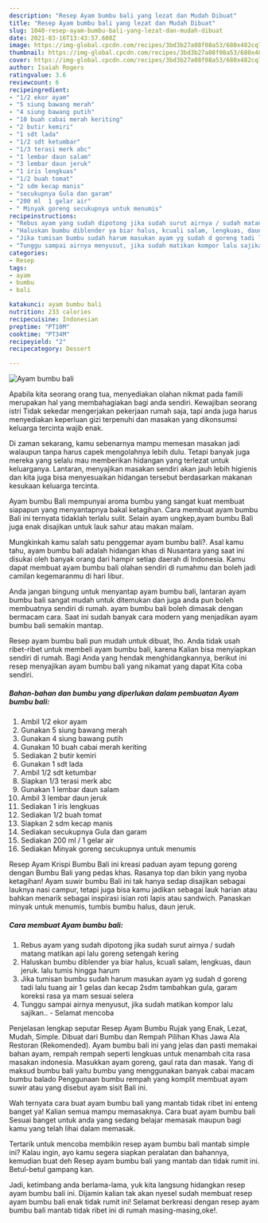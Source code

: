 ```yaml
---
description: "Resep Ayam bumbu bali yang lezat dan Mudah Dibuat"
title: "Resep Ayam bumbu bali yang lezat dan Mudah Dibuat"
slug: 1040-resep-ayam-bumbu-bali-yang-lezat-dan-mudah-dibuat
date: 2021-03-16T13:43:57.608Z
image: https://img-global.cpcdn.com/recipes/3bd3b27a08f08a53/680x482cq70/ayam-bumbu-bali-foto-resep-utama.jpg
thumbnail: https://img-global.cpcdn.com/recipes/3bd3b27a08f08a53/680x482cq70/ayam-bumbu-bali-foto-resep-utama.jpg
cover: https://img-global.cpcdn.com/recipes/3bd3b27a08f08a53/680x482cq70/ayam-bumbu-bali-foto-resep-utama.jpg
author: Isaiah Rogers
ratingvalue: 3.6
reviewcount: 6
recipeingredient:
- "1/2 ekor ayam"
- "5 siung bawang merah"
- "4 siung bawang putih"
- "10 buah cabai merah keriting"
- "2 butir kemiri"
- "1 sdt lada"
- "1/2 sdt ketumbar"
- "1/3 terasi merk abc"
- "1 lembar daun salam"
- "3 lembar daun jeruk"
- "1 iris lengkuas"
- "1/2 buah tomat"
- "2 sdm kecap manis"
- "secukupnya Gula dan garam"
- "200 ml  1 gelar air"
- " Minyak goreng secukupnya untuk menumis"
recipeinstructions:
- "Rebus ayam yang sudah dipotong jika sudah surut airnya / sudah matang matikan api lalu goreng setengah kering"
- "Haluskan bumbu diblender ya biar halus, kcuali salam, lengkuas, daun jeruk. lalu tumis hingga harum"
- "Jika tumisan bumbu sudah harum masukan ayam yg sudah d goreng tadi lalu tuang air 1 gelas dan kecap 2sdm tambahkan gula, garam koreksi rasa ya mam sesuai selera"
- "Tunggu sampai airnya menyusut, jika sudah matikan kompor lalu sajikan.. Selamat mencoba"
categories:
- Resep
tags:
- ayam
- bumbu
- bali

katakunci: ayam bumbu bali 
nutrition: 233 calories
recipecuisine: Indonesian
preptime: "PT10M"
cooktime: "PT34M"
recipeyield: "2"
recipecategory: Dessert

---
```



![Ayam bumbu bali](https://img-global.cpcdn.com/recipes/3bd3b27a08f08a53/680x482cq70/ayam-bumbu-bali-foto-resep-utama.jpg)

Apabila kita seorang orang tua, menyediakan olahan nikmat pada famili merupakan hal yang membahagiakan bagi anda sendiri. Kewajiban seorang istri Tidak sekedar mengerjakan pekerjaan rumah saja, tapi anda juga harus menyediakan keperluan gizi terpenuhi dan masakan yang dikonsumsi keluarga tercinta wajib enak.

Di zaman  sekarang, kamu sebenarnya mampu memesan masakan jadi walaupun tanpa harus capek mengolahnya lebih dulu. Tetapi banyak juga mereka yang selalu mau memberikan hidangan yang terlezat untuk keluarganya. Lantaran, menyajikan masakan sendiri akan jauh lebih higienis dan kita juga bisa menyesuaikan hidangan tersebut berdasarkan makanan kesukaan keluarga tercinta. 

Ayam bumbu Bali mempunyai aroma bumbu yang sangat kuat membuat siapapun yang menyantapnya bakal ketagihan. Cara membuat ayam bumbu Bali ini ternyata tidaklah terlalu sulit. Selain ayam ungkep,ayam bumbu Bali juga enak disajikan untuk lauk sahur atau makan malam.

Mungkinkah kamu salah satu penggemar ayam bumbu bali?. Asal kamu tahu, ayam bumbu bali adalah hidangan khas di Nusantara yang saat ini disukai oleh banyak orang dari hampir setiap daerah di Indonesia. Kamu dapat membuat ayam bumbu bali olahan sendiri di rumahmu dan boleh jadi camilan kegemaranmu di hari libur.

Anda jangan bingung untuk menyantap ayam bumbu bali, lantaran ayam bumbu bali sangat mudah untuk ditemukan dan juga anda pun boleh membuatnya sendiri di rumah. ayam bumbu bali boleh dimasak dengan bermacam cara. Saat ini sudah banyak cara modern yang menjadikan ayam bumbu bali semakin mantap.

Resep ayam bumbu bali pun mudah untuk dibuat, lho. Anda tidak usah ribet-ribet untuk membeli ayam bumbu bali, karena Kalian bisa menyiapkan sendiri di rumah. Bagi Anda yang hendak menghidangkannya, berikut ini resep menyajikan ayam bumbu bali yang nikamat yang dapat Kita coba sendiri.

<!--inarticleads1-->

##### Bahan-bahan dan bumbu yang diperlukan dalam pembuatan Ayam bumbu bali:

1. Ambil 1/2 ekor ayam
1. Gunakan 5 siung bawang merah
1. Gunakan 4 siung bawang putih
1. Gunakan 10 buah cabai merah keriting
1. Sediakan 2 butir kemiri
1. Gunakan 1 sdt lada
1. Ambil 1/2 sdt ketumbar
1. Siapkan 1/3 terasi merk abc
1. Gunakan 1 lembar daun salam
1. Ambil 3 lembar daun jeruk
1. Sediakan 1 iris lengkuas
1. Sediakan 1/2 buah tomat
1. Siapkan 2 sdm kecap manis
1. Sediakan secukupnya Gula dan garam
1. Sediakan 200 ml / 1 gelar air
1. Sediakan  Minyak goreng secukupnya untuk menumis


Resep Ayam Krispi Bumbu Bali ini kreasi paduan ayam tepung goreng dengan Bumbu Bali yang pedas khas. Rasanya top dan bikin yang nyoba ketagihan! Ayam suwir bumbu Bali ini tak hanya sedap disajikan sebagai lauknya nasi campur, tetapi juga bisa kamu jadikan sebagai lauk harian atau bahkan menarik sebagai inspirasi isian roti lapis atau sandwich. Panaskan minyak untuk menumis, tumbis bumbu halus, daun jeruk. 

<!--inarticleads2-->

##### Cara membuat Ayam bumbu bali:

1. Rebus ayam yang sudah dipotong jika sudah surut airnya / sudah matang matikan api lalu goreng setengah kering
1. Haluskan bumbu diblender ya biar halus, kcuali salam, lengkuas, daun jeruk. lalu tumis hingga harum
1. Jika tumisan bumbu sudah harum masukan ayam yg sudah d goreng tadi lalu tuang air 1 gelas dan kecap 2sdm tambahkan gula, garam koreksi rasa ya mam sesuai selera
1. Tunggu sampai airnya menyusut, jika sudah matikan kompor lalu sajikan.. - Selamat mencoba


Penjelasan lengkap seputar Resep Ayam Bumbu Rujak yang Enak, Lezat, Mudah, Simple. Dibuat dari Bumbu dan Rempah Pilihan Khas Jawa Ala Restoran (Rekomended). Ayam bumbu bali ini yang jelas dan pasti memakai bahan ayam, rempah rempah seperti lengkuas untuk menambah cita rasa masakan indonesia. Masukkan ayam goreng, gaul rata dan masak. Yang di maksud bumbu bali yaitu bumbu yang menggunakan banyak cabai macam bumbu balado Penggunaan bumbu rempah yang komplit membuat ayam suwir atau yang disebut ayam sisit Bali ini. 

Wah ternyata cara buat ayam bumbu bali yang mantab tidak ribet ini enteng banget ya! Kalian semua mampu memasaknya. Cara buat ayam bumbu bali Sesuai banget untuk anda yang sedang belajar memasak maupun bagi kamu yang telah lihai dalam memasak.

Tertarik untuk mencoba membikin resep ayam bumbu bali mantab simple ini? Kalau ingin, ayo kamu segera siapkan peralatan dan bahannya, kemudian buat deh Resep ayam bumbu bali yang mantab dan tidak rumit ini. Betul-betul gampang kan. 

Jadi, ketimbang anda berlama-lama, yuk kita langsung hidangkan resep ayam bumbu bali ini. Dijamin kalian tak akan nyesel sudah membuat resep ayam bumbu bali enak tidak rumit ini! Selamat berkreasi dengan resep ayam bumbu bali mantab tidak ribet ini di rumah masing-masing,oke!.


